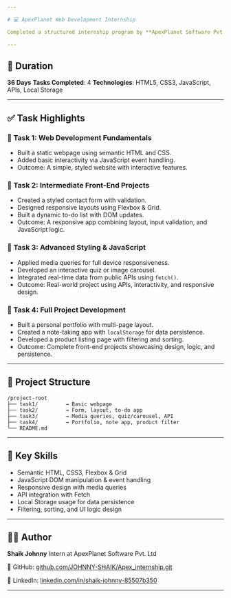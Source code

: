 ```yaml
---

# 💻 ApexPlanet Web Development Internship

Completed a structured internship program by **ApexPlanet Software Pvt. Ltd**, focused on building responsive, interactive web projects using **HTML**, **CSS**, and **JavaScript**.

---
```


## 📅 Duration

**36 Days**
**Tasks Completed**: 4
**Technologies**: HTML5, CSS3, JavaScript, APIs, Local Storage

---

## ✅ Task Highlights

### 🔹 Task 1: Web Development Fundamentals

* Built a static webpage using semantic HTML and CSS.
* Added basic interactivity via JavaScript event handling.
* Outcome: A simple, styled website with interactive features.

### 🔹 Task 2: Intermediate Front-End Projects

* Created a styled contact form with validation.
* Designed responsive layouts using Flexbox & Grid.
* Built a dynamic to-do list with DOM updates.
* Outcome: A responsive app combining layout, input validation, and JavaScript logic.

### 🔹 Task 3: Advanced Styling & JavaScript

* Applied media queries for full device responsiveness.
* Developed an interactive quiz or image carousel.
* Integrated real-time data from public APIs using `fetch()`.
* Outcome: Real-world project using APIs, interactivity, and responsive design.

### 🔹 Task 4: Full Project Development

* Built a personal portfolio with multi-page layout.
* Created a note-taking app with `localStorage` for data persistence.
* Developed a product listing page with filtering and sorting.
* Outcome: Complete front-end projects showcasing design, logic, and persistence.

---

## 📂 Project Structure

```
/project-root
├── task1/         → Basic webpage
├── task2/         → Form, layout, to-do app
├── task3/         → Media queries, quiz/carousel, API
├── task4/         → Portfolio, note app, product filter
└── README.md
```

---

## 🎯 Key Skills

* Semantic HTML, CSS3, Flexbox & Grid
* JavaScript DOM manipulation & event handling
* Responsive design with media queries
* API integration with Fetch
* Local Storage usage for data persistence
* Filtering, sorting, and UI logic design

---

## 👨‍💻 Author

**Shaik Johnny** 
Intern at ApexPlanet Software Pvt. Ltd

🔗 GitHub: [github.com/JOHNNY-SHAIK/Apex\_internship.git](https://github.com/JOHNNY-SHAIK/Apex_internship.git)

🔗 LinkedIn: [linkedin.com/in/shaik-johnny-85507b350](https://www.linkedin.com/in/shaik-johnny-85507b350)

---

